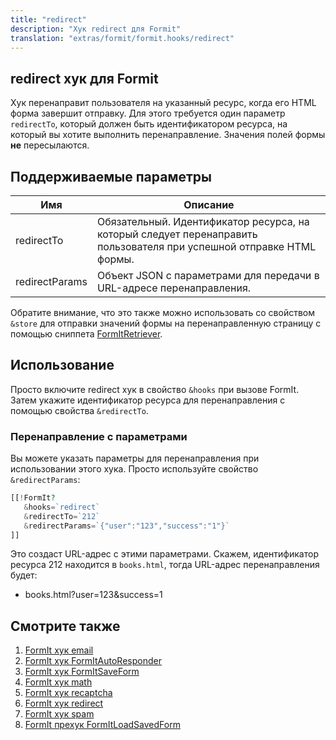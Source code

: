 ```yaml
---
title: "redirect"
description: "Хук redirect для Formit"
translation: "extras/formit/formit.hooks/redirect"
---
```


## redirect хук для Formit

Хук перенаправит пользователя на указанный ресурс, когда его HTML форма завершит отправку. Для этого требуется один параметр `redirectTo`, который должен быть идентификатором ресурса, на который вы хотите выполнить перенаправление. Значения полей формы **не** пересылаются.

## Поддерживаемые параметры

| Имя            | Описание                                                                                                             |
| -------------- | -------------------------------------------------------------------------------------------------------------------- |
| redirectTo     | Обязательный. Идентификатор ресурса, на который следует перенаправить пользователя при успешной отправке HTML формы. |
| redirectParams | Объект JSON с параметрами для передачи в URL-адресе перенаправления.                                                 |

Обратите внимание, что это также можно использовать со свойством `&store` для отправки значений формы на перенаправленную страницу с помощью сниппета [FormItRetriever](extras/formit/formit.formitretriever "FormIt.FormItRetriever").

## Использование

Просто включите redirect хук в свойство `&hooks` при вызове FormIt. Затем укажите идентификатор ресурса для перенаправления с помощью свойства `&redirectTo`.

### Перенаправление с параметрами

Вы можете указать параметры для перенаправления при использовании этого хука. Просто используйте свойство `&redirectParams`:

```php
[[!FormIt?
   &hooks=`redirect`
   &redirectTo=`212`
   &redirectParams=`{"user":"123","success":"1"}`
]]
```

Это создаст URL-адрес с этими параметрами. Скажем, идентификатор ресурса 212 находится в `books.html`, тогда URL-адрес перенаправления будет:

-   books.html?user=123&success=1

## Смотрите также

1. [FormIt хук email](extras/formit/formit.hooks/email)
2. [FormIt хук FormItAutoResponder](extras/formit/formit.hooks/formitautoresponder)
3. [FormIt хук FormItSaveForm](extras/formit/formit.hooks/formitsaveform)
4. [FormIt хук math](extras/formit/formit.hooks/math)
5. [FormIt хук recaptcha](extras/formit/formit.hooks/recaptcha)
6. [FormIt хук redirect](extras/formit/formit.hooks/redirect)
7. [FormIt хук spam](extras/formit/formit.hooks/spam)
8. [FormIt прехук FormItLoadSavedForm](extras/formit/formit.hooks/prehooks.formitloadsavedform)
